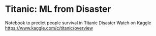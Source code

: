 # Titanic: ML from Disaster
Notebook to predict people survival in Titanic Disaster
Watch on Kaggle https://www.kaggle.com/c/titanic/overview
